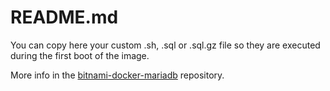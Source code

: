 # README.md

You can copy here your custom .sh, .sql or .sql.gz file so they are executed during the first boot of the image.

More info in the [bitnami-docker-mariadb](https://github.com/bitnami/bitnami-docker-mariadb#initializing-a-new-instance) repository.

